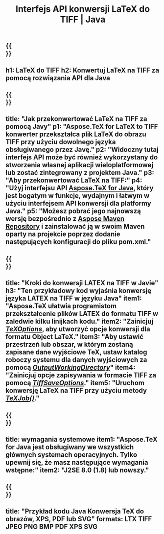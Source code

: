 ﻿---
translation: true
template: /_templates/_conversion-child-java.md
title: Interfejs API konwersji LaTeX do TIFF | Java
description: Funkcjonalność konwersji LaTeX do TIFF. Zintegruj tę lokalną bibliotekę Java ze swoim projektem lub użyj aplikacji wieloplatformowych, aby przekonwertować LaTeX na TIFF.
keywords: lateks do tiff api java, integracja latex2tiff
url: /java/conversion/latex-to-tiff/
family: tex
platformtag: java
feature: conversion
informat: LATEX
outformat: TIFF
otherformats: BMP XPS PDF JPEG
---

{{<section banner>}}
---
h1: LaTeX do TIFF
h2: Konwertuj LaTeX na TIFF za pomocą rozwiązania API dla Java
---

{{<section overview>}}
---
title: "Jak przekonwertować LaTeX na TIFF za pomocą Javy"
p1: "Aspose.TeX for LaTeX to TIFF konwerter przekształca plik LaTeX do obrazu TIFF przy użyciu dowolnego języka obsługiwanego przez Javę."
p2: "Widoczny tutaj interfejs API może być również wykorzystany do stworzenia własnej aplikacji wieloplatformowej lub zostać zintegrowany z projektem Java."
p3: "Aby przekonwertować LaTeX na TIFF:"
p4: "Użyj interfejsu API [Aspose.TeX for Java](https://products.aspose.com/tex/java), który jest bogatym w funkcje, wydajnym i łatwym w użyciu interfejsem API konwersji dla platformy Java."
p5: "Możesz pobrać jego najnowszą wersję bezpośrednio z [Aspose Maven Repository](https://repository.aspose.com/tex/) i zainstalować ją w swoim Maven oparty na projekcie poprzez dodanie następujących konfiguracji do pliku pom.xml."
---

{{<section feature1>}}
---
title: "Kroki do konwersji LATEX na TIFF w Javie"
h3: "Ten przykładowy kod wyjaśnia konwersję języka LATEX na TIFF w języku Java"
item1: "Aspose.TeX ułatwia programistom przekształcenie plików LATEX do formatu TIFF w zaledwie kilku linijkach kodu."
item2: "Zainicjuj [*TeXOptions*](https://reference.aspose.com/tex/java/com.aspose.tex/TeXOptions), aby utworzyć opcje konwersji dla formatu Object LaTeX."
item3: "Aby ustawić przestrzeń lub obszar, w którym zostaną zapisane dane wyjściowe TeX, ustaw katalog roboczy systemu dla danych wyjściowych za pomocą [*OutputWorkingDirectory*](https://reference.aspose.com/tex/java/com.aspose.tex/TeXOptions#getOutputWorkingDirectory--)"
item4: "Zainicjuj opcje zapisywania w formacie TIFF za pomocą [*TiffSaveOptions*](https://reference.aspose.com/tex/java/com.aspose.tex.rendering/TiffSaveOptions)."
item5: "Uruchom konwersję LaTeX na TIFF przy użyciu metody [*TeXJob()*](https://reference.aspose.com/tex/java/com.aspose.tex/TeXJob)."
---

{{<section feature2>}}
---
title: wymagania systemowe
item1: "Aspose.TeX for Java jest obsługiwany we wszystkich głównych systemach operacyjnych. Tylko upewnij się, że masz następujące wymagania wstępne:"
item2: "J2SE 8.0 (1.8) lub nowszy."
---

{{<section widget>}}
---
title: "Przykład kodu Java Konwersja TeX do obrazów, XPS, PDF lub SVG"
formats: LTX TIFF JPEG PNG BMP PDF XPS SVG
---
